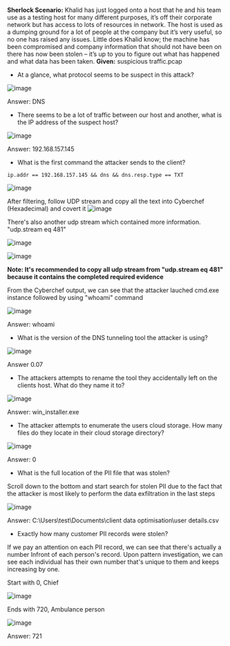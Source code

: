**Sherlock Scenario:** 
Khalid has just logged onto a host that he and his team use as a testing host for many different purposes, it’s off their corporate network but has access to lots of resources in network. The host is used as a dumping ground for a lot of people at the company but it’s very useful, so no one has raised any issues. Little does Khalid know; the machine has been compromised and company information that should not have been on there has now been stolen – it’s up to you to figure out what has happened and what data has been taken.
**Given:** 
suspicious traffic.pcap



- At a glance, what protocol seems to be suspect in this attack?

![image](https://github.com/jirayus013t/cybersecurityprojects/assets/49973180/ac6ee83a-6925-42a9-977e-8bbf759ce959)

Answer: DNS


- There seems to be a lot of traffic between our host and another, what is the IP address of the suspect host?

![image](https://github.com/jirayus013t/cybersecurityprojects/assets/49973180/86c3e00b-54b2-4265-8ba7-5d2b855fe0fb)

Answer: 192.168.157.145

- What is the first command the attacker sends to the client?

```
ip.addr == 192.168.157.145 && dns && dns.resp.type == TXT

```
![image](https://github.com/jirayus013t/cybersecurityprojects/assets/49973180/2e4cbb74-f4d5-4aa0-bb80-8f574149ec4d)


After filtering, follow UDP stream and copy all the text into Cyberchef (Hexadecimal) and covert it 
![image](https://github.com/jirayus013t/cybersecurityprojects/assets/49973180/52124f54-8632-4053-bcf8-cd67a9bd3b01)





There's also another udp stream which contained more information. "udp.stream eq 481"

![image](https://github.com/jirayus013t/cybersecurityprojects/assets/49973180/0bbbb293-3f74-41b0-88eb-0d54b164dad3)


![image](https://github.com/jirayus013t/cybersecurityprojects/assets/49973180/a4fa8bd2-fb18-403b-a0e8-c0dce5f7b045)



**Note: It's recommended to copy all udp stream from "udp.stream eq 481" because it contains the completed required evidence**


From the Cyberchef output, we can see that the attacker lauched cmd.exe instance followed by using "whoami" command

![image](https://github.com/jirayus013t/cybersecurityprojects/assets/49973180/72b39446-fbb9-4f87-b7c1-76c5172793eb)


Answer: whoami


- What is the version of the DNS tunneling tool the attacker is using?

![image](https://github.com/jirayus013t/cybersecurityprojects/assets/49973180/5709f3f7-6258-4b17-96e5-26bee72f6e06)


Answer 0.07



- The attackers attempts to rename the tool they accidentally left on the clients host. What do they name it to?

![image](https://github.com/jirayus013t/cybersecurityprojects/assets/49973180/5164d4a4-e5a3-4a8d-b381-461776dbec41)

Answer: win_installer.exe



- The attacker attempts to enumerate the users cloud storage. How many files do they locate in their cloud storage directory?

![image](https://github.com/jirayus013t/cybersecurityprojects/assets/49973180/3e25730d-3ac2-4f73-9402-9e78bed76bd2)


Answer: 0


- What is the full location of the PII file that was stolen?

Scroll down to the bottom and start search for stolen PII due to the fact that the attacker is most likely to perform the data exfiltration in the last steps

![image](https://github.com/jirayus013t/cybersecurityprojects/assets/49973180/e8d2bdcb-d211-494e-8600-30a513bcb9d3)

Answer: C:\Users\test\Documents\client data optimisation\user details.csv


- Exactly how many customer PII records were stolen?

If we pay an attention on each PII record, we can see that there's actually a number Infront of each person's record. Upon pattern  investigation, we can see each individual has their own number that's unique to them and keeps increasing by one.

Start with 0, Chief

![image](https://github.com/jirayus013t/cybersecurityprojects/assets/49973180/899c8dd6-f8fb-43fb-8264-cbfa9bf777b9)


Ends with 720, Ambulance person

![image](https://github.com/jirayus013t/cybersecurityprojects/assets/49973180/bf9a6b2d-b7f4-488e-a5b3-74a7b9b8be9d)



Answer: 721
